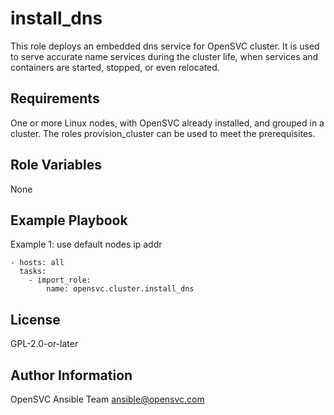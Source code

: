 install_dns
===========

This role deploys an embedded dns service for OpenSVC cluster. It is used to serve accurate name services during the cluster life, when services and containers are started, stopped, or even relocated.

Requirements
------------

One or more Linux nodes, with OpenSVC already installed, and grouped in a cluster.
The roles provision_cluster can be used to meet the prerequisites.

Role Variables
--------------

None

Example Playbook
----------------

Example 1: use default nodes ip addr

    - hosts: all
      tasks:
        - import_role:
            name: opensvc.cluster.install_dns


License
-------

GPL-2.0-or-later

Author Information
------------------

OpenSVC Ansible Team <ansible@opensvc.com>
